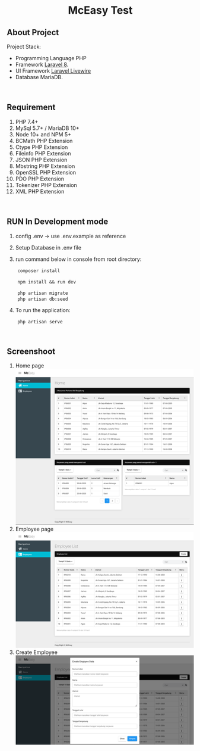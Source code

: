 <p align="center">
<h1 align="center">McEasy Test</h1>
</p>

## About Project
Project Stack:
- Programming Language PHP
- Framework [Laravel 8](https://laravel.com/docs/8.x/installation).
- UI Framework [Laravel Livewire](https://laravel-livewire.com/docs/2.x/quickstart)
- Database MariaDB.

<br>

## Requirement
1. PHP 7.4+
2. MySql 5.7+ / MariaDB 10+
3. Node 10+ and NPM 5+
4. BCMath PHP Extension
5. Ctype PHP Extension
6. Fileinfo PHP Extension
7. JSON PHP Extension
8. Mbstring PHP Extension
9. OpenSSL PHP Extension
10. PDO PHP Extension
11. Tokenizer PHP Extension
12. XML PHP Extension

<br>

## RUN In Development mode
1. config .env -> use .env.example as reference 
2. Setup Database in .env file

3. run command below in console from root directory:

```
    composer install
```
```
    npm install && run dev
```
```
    php artisan migrate
    php artisan db:seed
```
4. To run the application:
```
    php artisan serve
```

<br>

## Screenshoot
1. Home page
![](public/images/screenshoot/1.png)
2. Employee page
![](public/images/screenshoot/2.png)
3. Create Employee
![](public/images/screenshoot/3.png)
<br>
